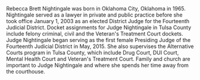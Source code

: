﻿---
fname: 'Rebecca'
lname: 'Nightingale'
id: 852
published: false
layout: judge-bio
---
Rebecca Brett Nightingale was born in Oklahoma City, Oklahoma in 1965.
Nightingale served as a lawyer in private and public practice before she
took office January 1, 2003 as an elected District Judge for the
Fourteenth Judicial District. Docket assignments for Judge Nightingale
in Tulsa County include felony criminal, civil and the Veteran's
Treatment Court dockets. Judge Nightingale began serving as the first
female Presiding Judge of the Fourteenth Judicial District in May, 2015.
She also supervises the Alternative Courts program in Tulsa County,
which include Drug Court, DUI Court, Mental Health Court and Veteran's
Treatment Court. Family and church are important to Judge Nightingale
and where she spends her time away from the courthouse.
